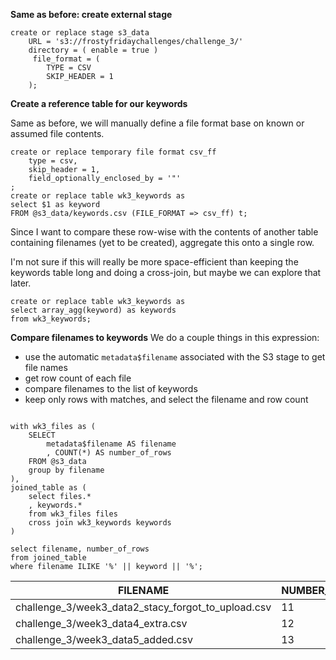 

**Same as before: create external stage**
```
create or replace stage s3_data 
	URL = 's3://frostyfridaychallenges/challenge_3/' 
	directory = ( enable = true )
     file_format = (
        TYPE = CSV
        SKIP_HEADER = 1
    );
```
**Create a reference table for our keywords**

Same as before, we will manually define a file format base on known or assumed file contents.

```
create or replace temporary file format csv_ff
    type = csv,
    skip_header = 1,
    field_optionally_enclosed_by = '"'
;
create or replace table wk3_keywords as 
select $1 as keyword 
FROM @s3_data/keywords.csv (FILE_FORMAT => csv_ff) t;
```

Since I want to compare these row-wise with the contents of another table containing filenames (yet to be created), aggregate this onto a single row. 

I'm not sure if this will really be more space-efficient than keeping the keywords table long and doing a cross-join, but maybe we can explore that later. 
```
create or replace table wk3_keywords as 
select array_agg(keyword) as keywords
from wk3_keywords;
```

**Compare filenames to keywords**
We do a couple things in this expression:
+ use the automatic `metadata$filename` associated with the S3 stage to get file names 
+ get row count of each file
+ compare filenames to the list of keywords
+ keep only rows with matches, and select the filename and row count

```

with wk3_files as (
    SELECT
        metadata$filename AS filename
        , COUNT(*) AS number_of_rows
    FROM @s3_data
    group by filename
),
joined_table as (
    select files.*
    , keywords.*
    from wk3_files files 
    cross join wk3_keywords keywords
)

select filename, number_of_rows
from joined_table
where filename ILIKE '%' || keyword || '%';
```

| FILENAME                                   | NUMBER_OF_ROWS |
|--------------------------------------------|----|
| challenge_3/week3_data2_stacy_forgot_to_upload.csv | 11 |
| challenge_3/week3_data4_extra.csv           | 12 |
| challenge_3/week3_data5_added.csv           | 13 |
